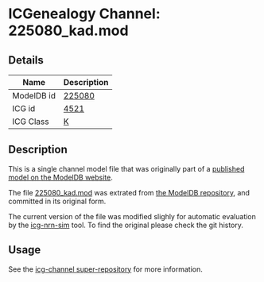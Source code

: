 # ICGenealogy Channel: 225080\_kad.mod

## Details

Name | Description
---- | -----------
ModelDB id | [225080](http://senselab.med.yale.edu/ModelDB/ShowModel.cshtml?model=225080)
ICG id | [4521](http://icg.neurotheory.ox.ac.uk/channels/1/4521)
ICG Class | [K](http://icg.neurotheory.ox.ac.uk/channels/1)

## Description

This is a single channel model file that was originally part of a [published model on the ModelDB website](http://senselab.med.yale.edu/mModelDB/ShowModel.cshtml?model=225080).


The file [225080\_kad.mod](225080_kad.mod) was extrated from [the ModelDB repository](http://senselab.med.yale.edu/ModelDB/ShowModel.cshtml?model=225080), and committed in its original form.

The current version of the file was modified slighly for automatic evaluation by the [icg-nrn-sim](https://github.com/icgenealogy/icg-nrn-sim) tool. To find the original please check the git history.


## Usage

See the [icg-channel super-repository](https://github.com/icgenealogy/icg-channels) for more information.